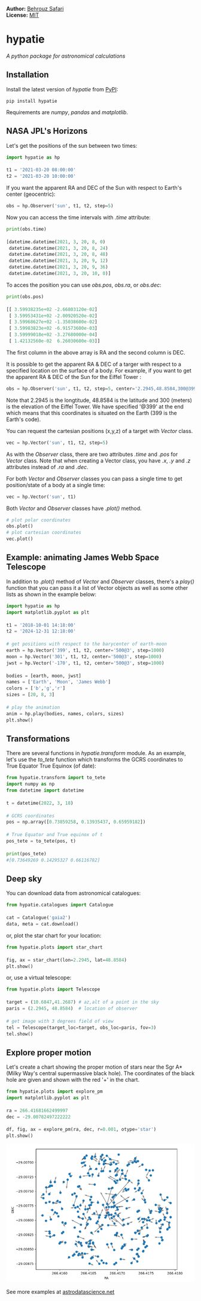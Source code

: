**Author:** [Behrouz Safari](https://behrouzz.github.io/)<br/>
**License:** [MIT](https://opensource.org/licenses/MIT)<br/>

# hypatie
*A python package for astronomical calculations*


## Installation

Install the latest version of *hypatie* from [PyPI](https://pypi.org/project/hypatie/):

    pip install hypatie

Requirements are *numpy*, *pandas* and *matplotlib*.


## NASA JPL's Horizons

Let's get the positions of the sun between two times:

```python
import hypatie as hp

t1 = '2021-03-20 08:00:00'
t2 = '2021-03-20 10:00:00'
```

If you want the apparent RA and DEC of the Sun with respect to Earth's center (geocentric):

```python
obs = hp.Observer('sun', t1, t2, step=5)
```

Now you can access the time intervals with *.time* attribute:

```python
print(obs.time)

[datetime.datetime(2021, 3, 20, 8, 0)
 datetime.datetime(2021, 3, 20, 8, 24)
 datetime.datetime(2021, 3, 20, 8, 48)
 datetime.datetime(2021, 3, 20, 9, 12)
 datetime.datetime(2021, 3, 20, 9, 36)
 datetime.datetime(2021, 3, 20, 10, 0)]
```

To acces the position you can use *obs.pos*, *obs.ra*, or *obs.dec*:

```python
print(obs.pos)

[[ 3.59938235e+02 -2.66803120e-02]
 [ 3.59953431e+02 -2.00920520e-02]
 [ 3.59968627e+02 -1.35038600e-02]
 [ 3.59983823e+02 -6.91573600e-03]
 [ 3.59999018e+02 -3.27680000e-04]
 [ 1.42132560e-02  6.26030600e-03]]
```

The first column in the above array is RA and the second column is DEC.

It is possible to get the apparent RA & DEC of a targer with respect to a specified location on the surface of a body.
For example, if you want to get the apparent RA & DEC of the Sun for the Eiffel Tower :

```python
obs = hp.Observer('sun', t1, t2, step=5, center='2.2945,48.8584,300@399')
```

Note that 2.2945 is the longtitude, 48.8584 is the latitude and 300 (meters) is the elevation of the Eiffel Tower.
We have specified '@399' at the end which means that this coordinates is situated on the Earth (399 is the Earth's code).                                                                                           

You can request the cartesian positions (x,y,z) of a target with *Vector* class.

```python
vec = hp.Vector('sun', t1, t2, step=5)
```

As with the *Observer* class, there are two attributes *.time* and *.pos* for *Vector* class.
Note that when creating a Vector class, you have *.x*, *.y* and *.z* attributes instead of *.ra* and *.dec*.

For both *Vector* and *Observer* classes you can pass a single time to get position/state of a body at a single time:
```python
vec = hp.Vector('sun', t1)
```

Both *Vector* and *Observer* classes have *.plot()* method.
```python
# plot polar coordinates
obs.plot()
# plot cartesian coordinates
vec.plot()
```

## Example: animating James Webb Space Telescope

In addition to *.plot()* method of *Vector* and *Observer* classes, there's a *play()* function that you can pass it a list of Vector objects as well as some other lists as shown in the example below:

```python
import hypatie as hp
import matplotlib.pyplot as plt

t1 = '2018-10-01 14:18:00'
t2 = '2024-12-31 12:18:00'

# get positions with respect to the barycenter of earth-moon
earth = hp.Vector('399', t1, t2, center='500@3', step=1000)
moon = hp.Vector('301', t1, t2, center='500@3', step=1000)
jwst = hp.Vector('-170', t1, t2, center='500@3', step=1000)

bodies = [earth, moon, jwst]
names = ['Earth', 'Moon', 'James Webb']
colors = ['b','g','r']
sizes = [20, 8, 3]

# play the animation
anim = hp.play(bodies, names, colors, sizes)
plt.show()
```

## Transformations

There are several functions in *hypatie.transform* module. As an example, let's use the *to_tete* function which transforms the GCRS coordinates to True Equator True Equinox (of date):

```python
from hypatie.transform import to_tete
import numpy as np
from datetime import datetime

t = datetime(2022, 3, 18)

# GCRS coordinates
pos = np.array([0.73859258, 0.13935437, 0.65959182])

# True Equator and True equinox of t
pos_tete = to_tete(pos, t)

print(pos_tete)
#[0.73649269 0.14295327 0.66116782]
```

## Deep sky

You can download data from astronomical catalogues:
```python
from hypatie.catalogues import Catalogue

cat = Catalogue('gaia2')
data, meta = cat.download()
```

or, plot the star chart for your location:
```python
from hypatie.plots import star_chart

fig, ax = star_chart(lon=2.2945, lat=48.8584)
plt.show()
```

or, use a virtual telescope:
```python
from hypatie.plots import Telescope

target = (10.6847,41.2687) # az,alt of a point in the sky
paris = (2.2945, 48.8584)  # location of observer

# get image with 3 degrees field of view
tel = Telescope(target_loc=target, obs_loc=paris, fov=3)
tel.show()
```

## Explore proper motion

Let's create a chart showing the proper motion of stars near the Sgr A* (Milky Way's central supermassive black hole). The coordinates of the black hole are given and shown with the red '+' in the chart.

```python
from hypatie.plots import explore_pm
import matplotlib.pyplot as plt

ra = 266.41681662499997
dec = -29.00782497222222

df, fig, ax = explore_pm(ra, dec, r=0.001, otype='star')
plt.show()
```

![alt text](https://raw.githubusercontent.com/behrouzz/astronomy/main/images/sgr_A_pm.png)

See more examples at [astrodatascience.net](https://astrodatascience.net/)
